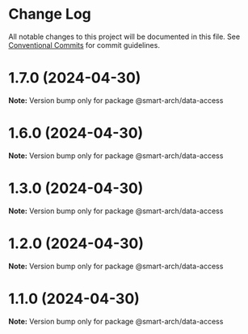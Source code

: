 # Change Log

All notable changes to this project will be documented in this file.
See [Conventional Commits](https://conventionalcommits.org) for commit guidelines.

# 1.7.0 (2024-04-30)

**Note:** Version bump only for package @smart-arch/data-access





# 1.6.0 (2024-04-30)

**Note:** Version bump only for package @smart-arch/data-access





# 1.3.0 (2024-04-30)

**Note:** Version bump only for package @smart-arch/data-access





# 1.2.0 (2024-04-30)

**Note:** Version bump only for package @smart-arch/data-access





# 1.1.0 (2024-04-30)

**Note:** Version bump only for package @smart-arch/data-access
